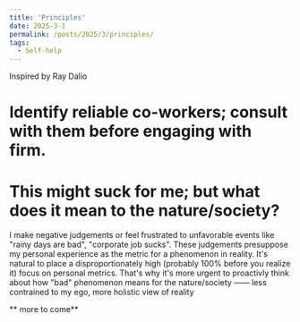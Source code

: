```yaml
---
title: 'Principles'
date: 2025-3-1
permalink: /posts/2025/3/principles/
tags:
  - Self-help
---
```


Inspired by Ray Dalio

Identify reliable co-workers; consult with them before engaging with firm.
=== 

This might suck for me; but what does it mean to the nature/society?
===
I make negative judgements or feel frustrated to unfavorable events like "rainy days are bad", "corporate job sucks". These judgements presuppose my personal experience as the metric for a phenomenon in reality. It's natural to place a disproportionately high (probably 100% before you realize it) focus on personal metrics. That's why it's more urgent to proactivly think about how "bad" phenomenon means for the nature/society —— less contrained to my ego, more holistic view of reality

** more to come**
